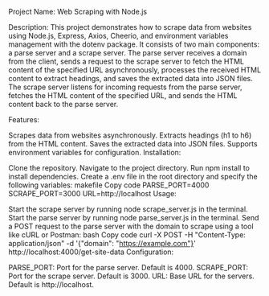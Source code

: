 
Project Name: Web Scraping with Node.js

Description:
This project demonstrates how to scrape data from websites using Node.js, Express, Axios, Cheerio, and environment variables management with the dotenv package. It consists of two main components: a parse server and a scrape server. The parse server receives a domain from the client, sends a request to the scrape server to fetch the HTML content of the specified URL asynchronously, processes the received HTML content to extract headings, and saves the extracted data into JSON files. The scrape server listens for incoming requests from the parse server, fetches the HTML content of the specified URL, and sends the HTML content back to the parse server.

Features:

Scrapes data from websites asynchronously.
Extracts headings (h1 to h6) from the HTML content.
Saves the extracted data into JSON files.
Supports environment variables for configuration.
Installation:

Clone the repository.
Navigate to the project directory.
Run npm install to install dependencies.
Create a .env file in the root directory and specify the following variables:
makefile
Copy code
PARSE_PORT=4000
SCRAPE_PORT=3000
URL=http://localhost
Usage:

Start the scrape server by running node scrape_server.js in the terminal.
Start the parse server by running node parse_server.js in the terminal.
Send a POST request to the parse server with the domain to scrape using a tool like cURL or Postman:
bash
Copy code
curl -X POST -H "Content-Type: application/json" -d '{"domain": "https://example.com"}' http://localhost:4000/get-site-data
Configuration:

PARSE_PORT: Port for the parse server. Default is 4000.
SCRAPE_PORT: Port for the scrape server. Default is 3000.
URL: Base URL for the servers. Default is http://localhost.
